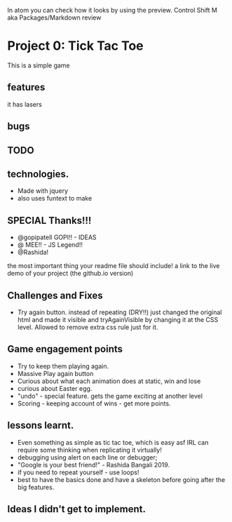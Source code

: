 In atom you can check how it looks by using the preview. Control Shift M aka Packages/Markdown review


# Project 0: Tick Tac Toe

This is a simple game

## features

it has lasers

## bugs

## TODO

## technologies.
- Made with jquery
- also uses funtext to make


## SPECIAL Thanks!!!
-  @gopipatell GOPI!! - IDEAS
- @ MEE!! - JS Legend!!
- @Rashida!

the most important thing your readme file should include! a link to the live demo of your project (the github.io version)


## Challenges and Fixes
- Try again button. instead of repeating (DRY!!) just changed the original html and made it visible and tryAgainVisible by changing it at the CSS level. Allowed to remove extra css rule just for it.



## Game engagement points
- Try to keep them playing again.  
- Massive Play again button
- Curious about what each animation does at static, win and lose
- curious about Easter egg.
- "undo" -  special feature. gets the game exciting at another level
- Scoring - keeping account of wins - get more points.


## lessons learnt.
- Even something as simple as tic tac toe, which is easy asf IRL can require some thinking when replicating it virtually!
- debugging using alert on each line or debugger;
- "Google is your best friend!" - Rashida Bangali 2019.
- if you need to repeat yourself - use loops!
- best to have the basics done and have a skeleton before going after the big features.

## Ideas I didn't get to implement.
